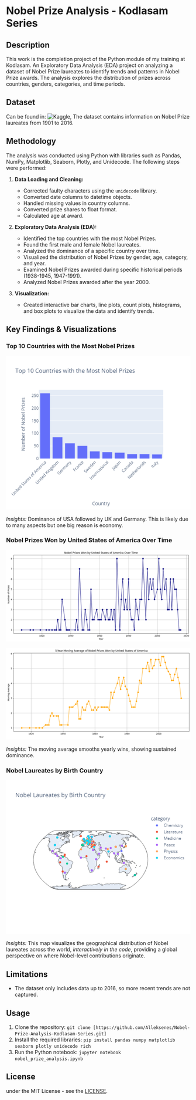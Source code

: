 # Nobel Prize Analysis - Kodlasam Series

## Description

This work is the completion project of the Python module of my training at Kodlasam. An Exploratory Data Analysis (EDA) project on analyzing a dataset of Nobel Prize laureates to identify trends and patterns in Nobel Prize awards. The analysis explores the distribution of prizes across countries, genders, categories, and time periods.

## Dataset

Can be found in: ![Kaggle](https://www.kaggle.com/datasets/nobelfoundation/nobel-laureates#archive.csv), The dataset contains information on Nobel Prize laureates from 1901 to 2016. 

## Methodology

The analysis was conducted using Python with libraries such as Pandas, NumPy, Matplotlib, Seaborn, Plotly, and Unidecode. The following steps were performed:

1.  **Data Loading and Cleaning:**
    *   Corrected faulty characters using the `unidecode` library.
    *   Converted date columns to datetime objects.
    *   Handled missing values in country columns.
    *   Converted prize shares to float format.
    *   Calculated age at award.

2.  **Exploratory Data Analysis (EDA):**
    *   Identified the top countries with the most Nobel Prizes.
    *   Found the first male and female Nobel laureates.
    *   Analyzed the dominance of a specific country over time.
    *   Visualized the distribution of Nobel Prizes by gender, age, category, and year.
    *   Examined Nobel Prizes awarded during specific historical periods (1938-1945, 1947-1991).
    *   Analyzed Nobel Prizes awarded after the year 2000.

3.  **Visualization:**
    *   Created interactive bar charts, line plots, count plots, histograms, and box plots to visualize the data and identify trends.

## Key Findings & Visualizations

### Top 10 Countries with the Most Nobel Prizes

![Image of Top 10 Countries Bar Chart](plots/Q1.png)

*Insights:* Dominance of USA followed by UK and Germany. This is likely due to many aspects but one big reason is economy.

### Nobel Prizes Won by United States of America Over Time

![Image of USA Nobel Prizes Over Time Chart](plots/Q4.png)

![Image of USA Nobel Prizes 5 Year Moving Average Chart](plots/Q4M.png)

*Insights:* The moving average smooths yearly wins, showing sustained dominance.

### Nobel Laureates by Birth Country

![Image of World Map Scatter Plot](plots/Q9.png)

*Insights:* This map visualizes the geographical distribution of Nobel laureates across the world, *interactively in the code*, providing a global perspective on where Nobel-level contributions originate.

## Limitations

*   The dataset only includes data up to 2016, so more recent trends are not captured.

## Usage

1.  Clone the repository: `git clone [https://github.com/Alleksenes/Nobel-Prize-Analysis-Kodlasam-Series.git]`
2.  Install the required libraries: `pip install pandas numpy matplotlib seaborn plotly unidecode rich`
3.  Run the Python notebook: `jupyter notebook nobel_prize_analysis.ipynb`

## License

under the MIT License - see the [LICENSE](LICENSE).
